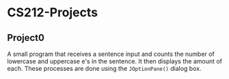 # CS212-Projects

## Project0

A small program that receives a sentence input and counts the number of lowercase and uppercase e's in the sentence. It then displays the amount of each. These processes are done using the `JOptionPane()` dialog box. 

